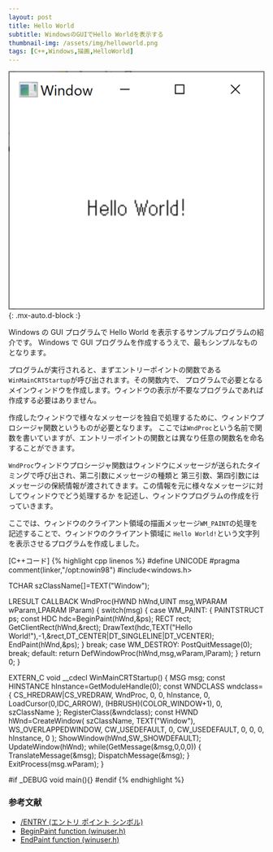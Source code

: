 ```yaml
---
layout: post
title: Hello World
subtitle: WindowsのGUIでHello Worldを表示する
thumbnail-img: /assets/img/helloworld.png
tags: [C++,Windows,描画,HelloWorld]
---
```


![](/assets/img/helloworld.png){: .mx-auto.d-block :}

Windows の GUI プログラムで Hello World を表示するサンプルプログラムの紹介です。
Windows で GUI プログラムを作成するうえで、最もシンプルなものとなります。

プログラムが実行されると、まずエントリーポイントの関数である`WinMainCRTStartup`が呼び出されます。その関数内で、
プログラムで必要となるメインウィンドウを作成します。ウィンドウの表示が不要なプログラムであれば作成する必要はありません。

作成したウィンドウで様々なメッセージを独自で処理するために、ウィンドウプロシージャ関数というものが必要となります。
ここでは`WndProc`という名前で関数を書いていますが、エントリーポイントの関数とは異なり任意の関数名を命名することができます。

`WndProc`ウィンドウプロシージャ関数はウィンドウにメッセージが送られたタイミングで呼び出され、第二引数にメッセージの種類と
第三引数、第四引数にはメッセージの保続情報が渡されてきます。この情報を元に様々なメッセージに対してウィンドウでどう処理するか
を記述し、ウィンドウプログラムの作成を行っていきます。

ここでは、ウィンドウのクライアント領域の描画メッセージ`WM_PAINT`の処理を記述することで、ウィンドウのクライアント領域に
`Hello World!`という文字列を表示させるプログラムを作成しました。

[C++コード]
{% highlight cpp linenos %}
#define UNICODE
#pragma comment(linker,"/opt:nowin98")
#include<windows.h>

TCHAR szClassName[]=TEXT("Window");

LRESULT CALLBACK WndProc(HWND hWnd,UINT msg,WPARAM wParam,LPARAM lParam)
{
  switch(msg)
  {
  case WM_PAINT:
    {
      PAINTSTRUCT ps;
      const HDC hdc=BeginPaint(hWnd,&ps);
      RECT rect;
      GetClientRect(hWnd,&rect);
      DrawText(hdc,TEXT("Hello World!"),-1,&rect,DT_CENTER|DT_SINGLELINE|DT_VCENTER);
      EndPaint(hWnd,&ps);
    }
    break;
  case WM_DESTROY:
    PostQuitMessage(0);
    break;
  default:
    return DefWindowProc(hWnd,msg,wParam,lParam);
  }
  return 0;
}

EXTERN_C void __cdecl WinMainCRTStartup()
{
  MSG msg;
  const HINSTANCE hInstance=GetModuleHandle(0);
  const WNDCLASS wndclass={
    CS_HREDRAW|CS_VREDRAW,
    WndProc,
    0,
    0,
    hInstance,
    0,
    LoadCursor(0,IDC_ARROW),
    (HBRUSH)(COLOR_WINDOW+1),
    0,
    szClassName
  };
  RegisterClass(&wndclass);
  const HWND hWnd=CreateWindow(
      szClassName,
      TEXT("Window"),
      WS_OVERLAPPEDWINDOW,
      CW_USEDEFAULT,
      0,
      CW_USEDEFAULT,
      0,
      0,
      0,
      hInstance,
      0
    );
  ShowWindow(hWnd,SW_SHOWDEFAULT);
  UpdateWindow(hWnd);
  while(GetMessage(&msg,0,0,0))
  {
    TranslateMessage(&msg);
    DispatchMessage(&msg);
  }
  ExitProcess(msg.wParam);
}

#if _DEBUG
void main(){}
#endif
{% endhighlight %}

### 参考文献
- [/ENTRY (エントリ ポイント シンボル)](https://docs.microsoft.com/ja-jp/cpp/build/reference/entry-entry-point-symbol)
- [BeginPaint function (winuser.h)](https://docs.microsoft.com/ja-jp/windows/win32/api/winuser/nf-winuser-beginpaint)
- [EndPaint function (winuser.h)](https://docs.microsoft.com/ja-jp/windows/win32/api/winuser/nf-winuser-endpaint)
